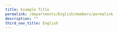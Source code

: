 ```yaml
---
title: Example Title
permalink: /departments/English/members/permalink
description: ""
third_nav_title: English
---
```

